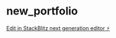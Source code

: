 # new_portfolio

[Edit in StackBlitz next generation editor ⚡️](https://stackblitz.com/~/github.com/kevyourdev/new_portfolio)